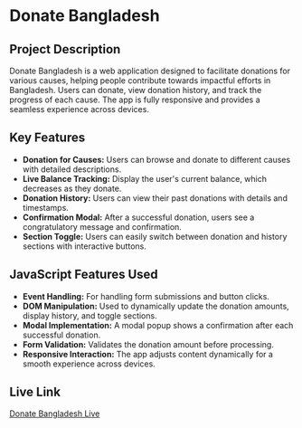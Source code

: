 # Donate Bangladesh

## Project Description
Donate Bangladesh is a web application designed to facilitate donations for various causes, helping people contribute towards impactful efforts in Bangladesh. Users can donate, view donation history, and track the progress of each cause. The app is fully responsive and provides a seamless experience across devices.

## Key Features
- **Donation for Causes:** Users can browse and donate to different causes with detailed descriptions.
- **Live Balance Tracking:** Display the user's current balance, which decreases as they donate.
- **Donation History:** Users can view their past donations with details and timestamps.
- **Confirmation Modal:** After a successful donation, users see a congratulatory message and confirmation.
- **Section Toggle:** Users can easily switch between donation and history sections with interactive buttons.

## JavaScript Features Used
- **Event Handling:** For handling form submissions and button clicks.
- **DOM Manipulation:** Used to dynamically update the donation amounts, display history, and toggle sections.
- **Modal Implementation:** A modal popup shows a confirmation after each successful donation.
- **Form Validation:** Validates the donation amount before processing.
- **Responsive Interaction:** The app adjusts content dynamically for a smooth experience across devices.

## Live Link
[Donate Bangladesh Live](#)

